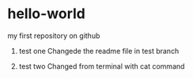 # hello-world
my first repository on github

1. test one
  Changede the readme file in test branch

2. test two
	Changed from terminal with cat command
	